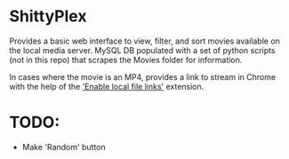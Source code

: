 # ShittyPlex

Provides a basic web interface to view, filter, and sort movies available on the local media server. MySQL DB populated with a set of python scripts (not in this repo) that scrapes the Movies folder for information.

In cases where the movie is an MP4, provides a link to stream in Chrome with the help of the ['Enable local file links'](https://chrome.google.com/webstore/detail/enable-local-file-links/nikfmfgobenbhmocjaaboihbeocackld) extension.

# TODO:

- Make 'Random' button

